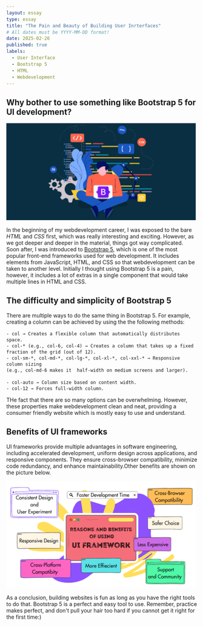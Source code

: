 ```yaml
---
layout: essay
type: essay
title: "The Pain and Beauty of Building User Inrterfaces" 
# All dates must be YYYY-MM-DD format!
date: 2025-02-26
published: true
labels:
  - User Interface
  - Bootstrap 5
  - HTML
  - Webdevelopment
---
```


## Why bother to use something like Bootstrap 5 for UI development?

<div class="text-center p-4">
  <img width="500px" src="../img/bootstrap5.png" class="img-thumbnail" alt="bootstrap5 img">
  


</div>

In the beginning of my webdevelopment career, I was exposed to the bare *HTML* and *CSS* first, which was really interesting and exciting. However, as we got deeper and deeper in the material, things got way complicated. Soon after, I was introduced to [Bootstrap 5](https://getbootstrap.com/docs/5.0/getting-started/introduction/), which is one of the most popular front-end frameworks used for web development. It includes elements from JavaScript, HTML, and CSS so that webdevelopment can be taken to another level. Initially I thought using Bootstrap 5 is a pain, however, it includes a lot of extras in a single component that would take multiple lines in HTML and CSS.

## The difficulty and simplicity of Bootstrap 5

There are multiple ways to do the same thing in Bootstrap 5. For example, creating a column can be achieved by using the the following methods:

```
- col → Creates a flexible column that automatically distributes space.
- col-* (e.g., col-6, col-4) → Creates a column that takes up a fixed fraction of the grid (out of 12).
- col-sm-*, col-md-*, col-lg-*, col-xl-*, col-xxl-* → Responsive column sizing 
(e.g., col-md-6 makes it  half-width on medium screens and larger).

- col-auto → Column size based on content width.
- col-12 → Forces full-width column.
``` 

 THe fact that there are so many options can be overwhelming. However, these properties make webdevelopment clean and neat, providing a consumer friendly website which is mostly easy to use and understand.

## Benefits of UI frameworks 

UI frameworks provide multiple advantages in software engineering, including accelerated development, uniform design across applications, and responsive components. They ensure cross-browser compatibility, minimize code redundancy, and enhance maintainability.Other benefits are shown on the picture below.

<img width="500px" class="rounded img-thumbnail" src="../img/uiFrameworks.png">

As a conclusion, building websites is fun as long as you have the right tools to do that. Bootstrap 5 is a perfect and easy tool to use. Remember, practice makes perfect, and don't pull your hair too hard if you cannot get it right for the first time:)